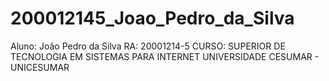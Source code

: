 # 200012145_Joao_Pedro_da_Silva

Aluno: João Pedro da Silva
			RA: 20001214-5
			CURSO: SUPERIOR DE TECNOLOGIA EM SISTEMAS PARA INTERNET
			UNIVERSIDADE CESUMAR - UNICESUMAR
